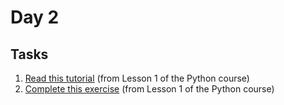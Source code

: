 # Day 2

## Tasks

1. [Read this tutorial](https://www.kaggle.com/colinmorris/hello-python) (from Lesson 1 of the Python course)
2. [Complete this exercise](https://www.kaggle.com/kernels/fork/1275163) (from Lesson 1 of the Python course)

